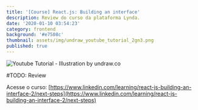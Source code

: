 ```yaml
---
title: '[Course] React.js: Building an interface'
description: Review do curso da plataforma Lynda.
date: '2020-01-10 03:54:23'
category: frontend
background: '#e7508c'
thumbnail: assets/img/undraw_youtube_tutorial_2gn3.png
published: true
---
```

![Youtube Tutorial - Illustration by undraw.co](assets/img/undraw_youtube_tutorial_2gn3.png "Youtube Tutorial - Illustration by undraw.co")

#TODO: Review

Acesse o curso: [https://www.linkedin.com/learning/react-js-building-an-interface-2/next-steps](https://www.linkedin.com/learning/react-js-building-an-interface-2/next-steps)
